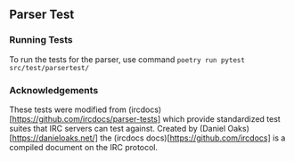 ## Parser Test

### Running Tests

To run the tests for the parser, use command `poetry run pytest src/test/parsertest/`

### Acknowledgements

These tests were modified from (ircdocs)[https://github.com/ircdocs/parser-tests] which provide standardized test suites that IRC servers can test against. Created by (Daniel Oaks)[https://danieloaks.net/] the (ircdocs docs)[https://github.com/ircdocs] is a compiled document on the IRC protocol.
